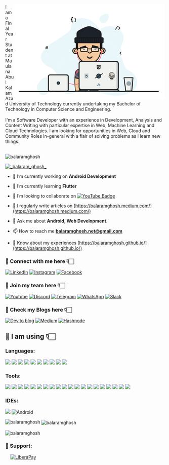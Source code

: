 


<img align="right" height="300" src="https://github.com/BALARAMGHOSH/BALARAMGHOSH/blob/main/coder.gif?raw=true">
I am a Final Year Student at Maulana Abul Kalam Azad University of Technology currently undertaking my Bachelor of Technology in Computer Science and Engineering.
<br>
<br>
I'm a Software Developer with an experience in Development, Analysis and Content Writing with particular expertise in Web, Machine Learning and Cloud Technologies. I am looking for opportunities in Web, Cloud and Community Roles in-general with a flair of solving problems as I learn new things.

<br>
<br>

<p align="left"> <img src="https://komarev.com/ghpvc/?username=balaramghosh&label=Profile%20views&color=0e75b6&style=flat" alt="balaramghosh" /> </p>

<p align="left"> <a href="https://twitter.com/_balaram_ghosh_" target="blank"><img src="https://img.shields.io/twitter/follow/_balaram_ghosh_?logo=twitter&style=for-the-badge" alt="_balaram_ghosh_" /></a> </p>

- 🔭 I’m currently working on **Android Development**

- 🌱 I’m currently learning **Flutter**

- 👯 I’m looking to collaborate on [![YouTube Badge](https://img.shields.io/badge/-YouTube-FF0000?style=flat&logo=YouTube&logoColor=white)](https://www.youtube.com/channel/UCkONbVXoZxD4usLgfCC8fFA/featured)
- 📝 I regularly write articles on [https://balaramghosh.medium.com/](https://balaramghosh.medium.com/)

- 💬 Ask me about **Android, Web Development.**

- 📫 How to reach me **balaramghosh.net@gmail.com**

- 📄 Know about my experiences [https://balaramghosh.github.io/](https://balaramghosh.github.io/)


<h3 align="left">🔴 Connect with me here 👇🏻</h3>
<p align="left">
<a href="https://www.linkedin.com/in/balaram-ghosh" target="_blank"><img src="https://img.shields.io/badge/LinkedIn-0077B5?style=for-the-badge&logo=linkedin&logoColor=white" alt="LinkedIn"></a>
<a href="https://www.instagram.com/balaram.ghosh" target="_blank"><img alt="Instagram" src="https://img.shields.io/badge/@balaram.ghosh%20-%23E4405F.svg?&style=for-the-badge&logo=Instagram&logoColor=white"/></a>
<a href="https://www.facebook.com/balaram.ghosh.personal" target="_blank"><img alt="Facebook" src="https://img.shields.io/badge/Facebook%20-%231877F2.svg?&style=for-the-badge&logo=Facebook&logoColor=white"/></a>
</p>

<h3 align="left">🔴 Join my team here 👇🏻</h3>
<p align="left">
<a href="https://www.youtube.com/channel/UCkONbVXoZxD4usLgfCC8fFA" target="_blank"><img alt="Youtube" src="https://img.shields.io/badge/Balaram Ghosh%20-%23FF0000.svg?&style=for-the-badge&logo=YouTube&logoColor=white"/></a>
<a href="https://discord.gg/YuSbPyrb2E" target="_blank"><img alt="Discord" src="https://img.shields.io/badge/%3CBalaram's Lobby%3E%20-%237289DA.svg?&style=for-the-badge&logo=discord&logoColor=white"/></a>
<a href="https://t.me/joinchat/09SP9XwDWyU1Njc1" target="_blank"><img alt="Telegram" src="https://img.shields.io/badge/Telegram-2CA5E0?style=for-the-badge&logo=telegram&logoColor=white" /></a>
<a href="https://chat.whatsapp.com/ElmEzItWSu4KUh1uTQ2ner" target="_blank"><img alt="WhatsApp" src="https://img.shields.io/badge/WhatsApp-25D366?style=for-the-badge&logo=whatsapp&logoColor=white"/></a>
<a href="https://join.slack.com/t/balaramslobby/shared_invite/zt-mvffuxk3-zPEZbXRgrYg4MYLN61N7Ew" target="_blank"><img alt="Slack" src="https://img.shields.io/badge/Slack-4A154B?style=for-the-badge&logo=slack&logoColor=white" /></a>
</p>

<h3 align="left">🔴 Check my Blogs here 👇🏻</h3>
<p align="left">
<a href="https://dev.to/balaramghosh" target="_blank"><img alt="Dev.to blog" src="https://img.shields.io/badge/dev.to-0A0A0A?style=for-the-badge&logo=dev.to&logoColor=white" ></a>
<a href="https://balaramghosh.medium.com/" target="_blank"><img alt="Medium" src="https://img.shields.io/badge/Medium-12100E?style=for-the-badge&logo=medium&logoColor=white"/></a>
<a href="https://hashnode.com/@BalaramGhosh" target="_blank"><img alt="Hashnode" src="https://img.shields.io/badge/Hashnode-2962FF?style=for-the-badge&logo=hashnode&logoColor=white"></a>
</p>

## 🔴 I am using 👇🏻
<h3 align="left">Languages:</h3>
<p align="left">
<img src="https://img.shields.io/badge/Java-ED8B00?style=for-the-badge&logo=java&logoColor=white" />
<img src="https://img.shields.io/badge/JavaScript-F7DF1E?style=for-the-badge&logo=javascript&logoColor=black" />
<img src="https://img.shields.io/badge/Python-14354C?style=for-the-badge&logo=python&logoColor=white" />
<img src="https://img.shields.io/badge/C%2B%2B-00599C?style=for-the-badge&logo=c%2B%2B&logoColor=white" />
<img src="https://img.shields.io/badge/PHP-777BB4?style=for-the-badge&logo=php&logoColor=white" />
<img src="https://img.shields.io/badge/HTML-239120?style=for-the-badge&logo=html5&logoColor=white" />
<img src="https://img.shields.io/badge/.NET-5C2D91?style=for-the-badge&logo=.net&logoColor=white" />
<img src="https://img.shields.io/badge/C-00599C?style=for-the-badge&logo=c&logoColor=white" />
<img src="https://img.shields.io/badge/Kotlin-0095D5?&style=for-the-badge&logo=kotlin&logoColor=white" />
<img src="https://img.shields.io/badge/MySQL-00000F?style=for-the-badge&logo=mysql&logoColor=white" />
</p>
<h3 align="left">Tools:</h3>
<p align="left">
<img src="https://img.shields.io/badge/CSS3-1572B6?style=for-the-badge&logo=css3&logoColor=white" />
<img src="https://img.shields.io/badge/Node.js-43853D?style=for-the-badge&logo=node.js&logoColor=white" />
<img src="https://img.shields.io/badge/Express.js-404D59?style=for-the-badge" />
<img src="https://img.shields.io/badge/React-20232A?style=for-the-badge&logo=react&logoColor=61DAFB" />
<img src="https://img.shields.io/badge/Angular-DD0031?style=for-the-badge&logo=angular&logoColor=white" />
<img src="https://img.shields.io/badge/Bootstrap-563D7C?style=for-the-badge&logo=bootstrap&logoColor=white" />
<img src="https://img.shields.io/badge/jQuery-0769AD?style=for-the-badge&logo=jquery&logoColor=white" />
<img src="https://img.shields.io/badge/Django-092E20?style=for-the-badge&logo=django&logoColor=white" />
<img src="https://img.shields.io/badge/Flutter-02569B?style=for-the-badge&logo=flutter&logoColor=white" />
<img src="https://img.shields.io/badge/MongoDB-4EA94B?style=for-the-badge&logo=mongodb&logoColor=white" />
<img src="https://img.shields.io/badge/Netlify-00C7B7?style=for-the-badge&logo=netlify&logoColor=white" />
<img src="https://img.shields.io/badge/Heroku-430098?style=for-the-badge&logo=heroku&logoColor=white" />
<img src="https://img.shields.io/badge/Amazon_AWS-232F3E?style=for-the-badge&logo=amazon-aws&logoColor=white" />
<img src="https://img.shields.io/badge/Google_Cloud-4285F4?style=for-the-badge&logo=google-cloud&logoColor=white" />
<img src="https://img.shields.io/badge/Microsoft_Azure-0089D6?style=for-the-badge&logo=microsoft-azure&logoColor=white" />
<img src="https://img.shields.io/badge/next.js-000000?style=for-the-badge&logo=next.js&logoColor=white" />
<img src="https://img.shields.io/badge/firebase-ffca28?style=for-the-badge&logo=firebase&logoColor=white" />
<img src="https://img.shields.io/badge/Docker-2CA5E0?style=for-the-badge&logo=docker&logoColor=white" />
<img src="https://img.shields.io/badge/Unity-100000?style=for-the-badge&logo=unity&logoColor=white" />
<img src="https://img.shields.io/badge/Microsoft_Office-D83B01?style=for-the-badge&logo=microsoft-office&logoColor=white" />
</p>
<h3 align="left">IDEs:</h3>
<p align="left">
<img src="https://img.shields.io/badge/Visual_Studio_Code-0078D4?style=for-the-badge&logo=visual%20studio%20code&logoColor=white" />
<img alt="Android" src="https://img.shields.io/badge/Android Studio-3DDC84?style=for-the-badge&logo=android&logoColor=white" />
</p>

<p><img align="left" src="https://github-readme-stats.vercel.app/api/top-langs?username=balaramghosh&show_icons=true&locale=en&layout=compact" alt="balaramghosh" /></p>

<p>&nbsp;<img align="center" src="https://github-readme-stats.vercel.app/api?username=balaramghosh&show_icons=true&locale=en" alt="balaramghosh" /></p>

<p><img align="center" src="https://github-readme-streak-stats.herokuapp.com/?user=balaramghosh&" alt="balaramghosh" /></p>

<!--
<h3 align="left">Support:</h3>
<a href="https://www.buymeacoffee.com/balaram.ghosh"> <img align="left" src="https://cdn.buymeacoffee.com/buttons/v2/default-yellow.png" height="50"  alt="balaram.ghosh" /></a>
<a href="https://www.patreon.com/user?u=35465924&fan_landing=true"><img src="https://img.shields.io/badge/Patreon-F96854?style=for-the-badge&logo=patreon&logoColor=white" height='48'/></a>
<a href='https://ko-fi.com/F1F33MKZ2' target='_blank'><img height='50' style='border:0px;height:36px;' src='https://cdn.ko-fi.com/cdn/kofi1.png?v=2' border='0' alt='Buy Me a Coffee at ko-fi.com' /></a>
<a href="https://paypal.me/gbalaram?locale.x=en_GB">
  <img src="https://raw.githubusercontent.com/stefan-niedermann/paypal-donate-button/master/paypal-donate-button.png" height='60' alt="Donate with PayPal" />
</a>
-->

<h3 align="left">🔴 Support:</h3>
<a href="https://paypal.me/gbalaram?locale.x=en_GB" target="_blank"><img src="https://img.shields.io/badge/PayPal-00457C?style=for-the-badge&logo=paypal&logoColor=white" alt=""></a>
<a href="https://www.patreon.com/user?u=35465924&fan_landing=true" target="_blank"><img src="https://img.shields.io/badge/Patreon-F96854?style=for-the-badge&logo=patreon&logoColor=white" alt=""></a>
<a href="https://ko-fi.com/F1F33MKZ2" target="_blank"><img src="https://img.shields.io/badge/buy me a Ko--fi-F16061?style=for-the-badge&logo=ko-fi&logoColor=white" alt=""></a>
<a href="https://www.buymeacoffee.com/balaram.ghosh" target="_blank"><img src="https://img.shields.io/badge/🍕 buy me a pizza-ffee00?style=for-the-badge&logoColor=white" alt=""></a>
<a href="https://liberapay.com/balaram.ghosh/donate" target="_blank"><img alt="LiberaPay" src="https://img.shields.io/badge/Liberapay-F6C915?style=for-the-badge&logo=liberapay&logoColor=black" /></a>
